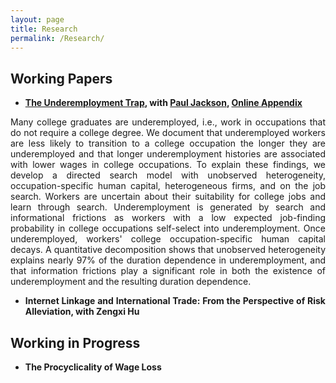 ```yaml
---
layout: page
title: Research
permalink: /Research/
---
```


<style>
  .paper {
    text-align: justify;
  }
</style>



  
## Working Papers

<div class="paper">

 - **[The Underemployment Trap](https://www.dropbox.com/s/uljorbz1iqr1iyy/DurDep.pdf?dl=0), with [Paul Jackson](https://www.paulgjackson.com/), [Online Appendix](https://www.dropbox.com/s/pqnjcjh3el1n4mn/DurDep_App.pdf?dl=0)**<br>


<p>Many college graduates are underemployed, i.e., work in occupations that do not require a college degree. We document that underemployed workers are less likely to transition to a college occupation the longer they are underemployed and that longer underemployment histories are associated with lower wages in college occupations. To explain these findings, we develop a directed search model with unobserved heterogeneity, occupation-specific human capital, heterogeneous firms, and on the job search. Workers are uncertain about their suitability for college jobs and learn through search. Underemployment is generated by search and informational frictions as workers with a low expected job-finding probability in college occupations self-select into underemployment. Once underemployed, workers' college occupation-specific human capital decays. A quantitative decomposition shows that unobserved heterogeneity explains nearly 97% of the duration dependence in underemployment, and that information frictions play a significant role in both the existence of underemployment and the resulting duration dependence. 


 - **Internet Linkage and International Trade: From the Perspective of Risk Alleviation, with Zengxi Hu**
  
</div>

## Working in Progress

- **The Procyclicality of Wage Loss**
  

